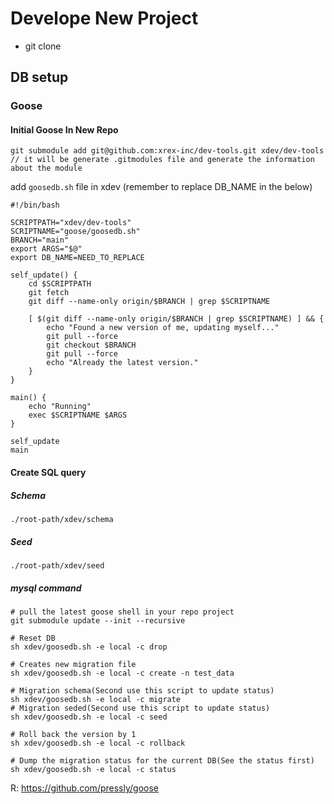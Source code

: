 # Develope New Project


- git clone
## DB setup

### Goose

#### Initial Goose In New Repo
```
git submodule add git@github.com:xrex-inc/dev-tools.git xdev/dev-tools
// it will be generate .gitmodules file and generate the information about the module
```

add `goosedb.sh` file in xdev (remember to replace DB_NAME in the below)
```
#!/bin/bash

SCRIPTPATH="xdev/dev-tools"
SCRIPTNAME="goose/goosedb.sh"
BRANCH="main"
export ARGS="$@"
export DB_NAME=NEED_TO_REPLACE

self_update() {
    cd $SCRIPTPATH
    git fetch
    git diff --name-only origin/$BRANCH | grep $SCRIPTNAME

    [ $(git diff --name-only origin/$BRANCH | grep $SCRIPTNAME) ] && {
        echo "Found a new version of me, updating myself..."
        git pull --force
        git checkout $BRANCH
        git pull --force
        echo "Already the latest version."
    }
}

main() {
    echo "Running"
    exec $SCRIPTNAME $ARGS
}

self_update
main
```

#### Create SQL query
##### Schema

`./root-path/xdev/schema`

##### Seed

`./root-path/xdev/seed`

##### mysql command
```shell
# pull the latest goose shell in your repo project
git submodule update --init --recursive

# Reset DB
sh xdev/goosedb.sh -e local -c drop

# Creates new migration file
sh xdev/goosedb.sh -e local -c create -n test_data

# Migration schema(Second use this script to update status)
sh xdev/goosedb.sh -e local -c migrate
# Migration seded(Second use this script to update status)
sh xdev/goosedb.sh -e local -c seed

# Roll back the version by 1
sh xdev/goosedb.sh -e local -c rollback

# Dump the migration status for the current DB(See the status first)
sh xdev/goosedb.sh -e local -c status
```

R:
https://github.com/pressly/goose